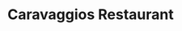 ---
title: "Caravaggios Restaurant"
address: "The Alexander Hotel, Merrion Square, Dublin City Centre, Co. Dublin, Dublin 2"
tel: "+353 (0)1 607 3700"
county: "Dublin"
category: "Italian Restaurants"
type: "Content"
lat: "53.34184265136719"
lng: "-6.249135971069336"
---